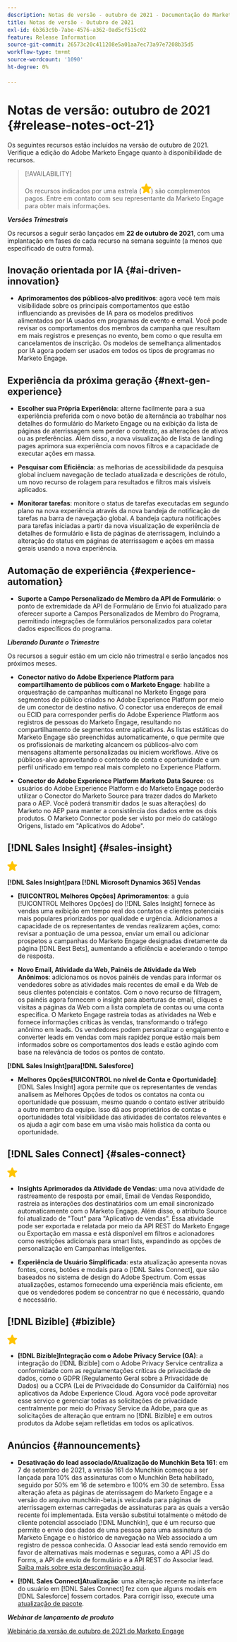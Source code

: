 ```yaml
---
description: Notas de versão - outubro de 2021 - Documentação do Marketo - Documentação do produto
title: Notas de versão - Outubro de 2021
exl-id: 6b363c9b-7abe-4576-a362-0ad5cf515c02
feature: Release Information
source-git-commit: 26573c20c411208e5a01aa7ec73a97e7208b35d5
workflow-type: tm+mt
source-wordcount: '1090'
ht-degree: 0%

---
```


# Notas de versão: outubro de 2021 {#release-notes-oct-21}

Os seguintes recursos estão incluídos na versão de outubro de 2021. Verifique a edição do Adobe Marketo Engage quanto à disponibilidade de recursos.

>[!AVAILABILITY]
>
>Os recursos indicados por uma estrela (![](assets/yellow-star.png)) são complementos pagos. Entre em contato com seu representante da Marketo Engage para obter mais informações.

**_Versões Trimestrais_**

Os recursos a seguir serão lançados em **22 de outubro de 2021**, com uma implantação em fases de cada recurso na semana seguinte (a menos que especificado de outra forma).

## Inovação orientada por IA {#ai-driven-innovation}

* **Aprimoramentos dos públicos-alvo preditivos**: agora você tem mais visibilidade sobre os principais comportamentos que estão influenciando as previsões de IA para os modelos preditivos alimentados por IA usados em programas de evento e email. Você pode revisar os comportamentos dos membros da campanha que resultam em mais registros e presenças no evento, bem como o que resulta em cancelamentos de inscrição. Os modelos de semelhança alimentados por IA agora podem ser usados em todos os tipos de programas no Marketo Engage.

## Experiência da próxima geração {#next-gen-experience}

* **Escolher sua Própria Experiência**: alterne facilmente para a sua experiência preferida com o novo botão de alternância ao trabalhar nos detalhes do formulário do Marketo Engage ou na exibição da lista de páginas de aterrissagem sem perder o contexto, as alterações de ativos ou as preferências. Além disso, a nova visualização de lista de landing pages aprimora sua experiência com novos filtros e a capacidade de executar ações em massa.

* **Pesquisar com Eficiência**: as melhorias de acessibilidade da pesquisa global incluem navegação de teclado atualizada e descrições de rótulo, um novo recurso de rolagem para resultados e filtros mais visíveis aplicados.

* **Monitorar tarefas**: monitore o status de tarefas executadas em segundo plano na nova experiência através da nova bandeja de notificação de tarefas na barra de navegação global. A bandeja captura notificações para tarefas iniciadas a partir da nova visualização de experiência de detalhes de formulário e lista de páginas de aterrissagem, incluindo a alteração do status em páginas de aterrissagem e ações em massa gerais usando a nova experiência.

## Automação de experiência {#experience-automation}

* **Suporte a Campo Personalizado de Membro da API de Formulário**: o ponto de extremidade da API de Formulário de Envio foi atualizado para oferecer suporte a Campos Personalizados de Membro do Programa, permitindo integrações de formulários personalizados para coletar dados específicos do programa.

**_Liberando Durante o Trimestre_**

Os recursos a seguir estão em um ciclo não trimestral e serão lançados nos próximos meses.

* **Conector nativo do Adobe Experience Platform para compartilhamento de públicos com o Marketo Engage**: habilite a orquestração de campanhas multicanal no Marketo Engage para segmentos de público criados no Adobe Experience Platform por meio de um conector de destino nativo. O conector usa endereços de email ou ECID para corresponder perfis do Adobe Experience Platform aos registros de pessoas do Marketo Engage, resultando no compartilhamento de segmentos entre aplicativos. As listas estáticas do Marketo Engage são preenchidas automaticamente, o que permite que os profissionais de marketing alcancem os públicos-alvo com mensagens altamente personalizadas ou iniciem workflows. Ative os públicos-alvo aproveitando o contexto de conta e oportunidade e um perfil unificado em tempo real mais completo no Experience Platform.

* **Conector do Adobe Experience Platform Marketo Data Source**: os usuários do Adobe Experience Platform e do Marketo Engage poderão utilizar o Conector do Marketo Source para trazer dados do Marketo para o AEP. Você poderá transmitir dados (e suas alterações) do Marketo no AEP para manter a consistência dos dados entre os dois produtos. O Marketo Connector pode ser visto por meio do catálogo Origens, listado em &quot;Aplicativos do Adobe&quot;.

## [!DNL Sales Insight] {#sales-insight}

![(estrela)](assets/yellow-star.png)

**[!DNL Sales Insight]para [!DNL Microsoft Dynamics 365] Vendas**

* **[!UICONTROL Melhores Opções] Aprimoramentos**: a guia [!UICONTROL Melhores Opções] do [!DNL Sales Insight] fornece às vendas uma exibição em tempo real dos contatos e clientes potenciais mais populares priorizados por qualidade e urgência. Adicionamos a capacidade de os representantes de vendas realizarem ações, como: revisar a pontuação de uma pessoa, enviar um email ou adicionar prospetos a campanhas do Marketo Engage designadas diretamente da página [!DNL Best Bets], aumentando a eficiência e acelerando o tempo de resposta.

* **Novo Email, Atividade da Web, Painéis de Atividade da Web Anônimos**: adicionamos os novos painéis de vendas para informar os vendedores sobre as atividades mais recentes de email e da Web de seus clientes potenciais e contatos. Com o novo recurso de filtragem, os painéis agora fornecem o insight para aberturas de email, cliques e visitas a páginas da Web com a lista completa de contas ou uma conta específica. O Marketo Engage rastreia todas as atividades na Web e fornece informações críticas às vendas, transformando o tráfego anônimo em leads. Os vendedores podem personalizar o engajamento e converter leads em vendas com mais rapidez porque estão mais bem informados sobre os comportamentos dos leads e estão agindo com base na relevância de todos os pontos de contato.

**[!DNL Sales Insight]para[!DNL Salesforce]**

* **Melhores Opções[!UICONTROL no nível de Conta e Oportunidade]**: [!DNL Sales Insight] agora permite que os representantes de vendas analisem as Melhores Opções de todos os contatos na conta ou oportunidade que possuam, mesmo quando o contato estiver atribuído a outro membro da equipe. Isso dá aos proprietários de contas e oportunidades total visibilidade das atividades de contatos relevantes e os ajuda a agir com base em uma visão mais holística da conta ou oportunidade.

## [!DNL Sales Connect] {#sales-connect}

![(estrela)](assets/yellow-star.png)

* **Insights Aprimorados da Atividade de Vendas**: uma nova atividade de rastreamento de resposta por email, Email de Vendas Respondido, rastreia as interações dos destinatários com um email sincronizado automaticamente com o Marketo Engage. Além disso, o atributo Source foi atualizado de &quot;Tout&quot; para &quot;Aplicativo de vendas&quot;. Essa atividade pode ser exportada e relatada por meio da API REST do Marketo Engage ou Exportação em massa e está disponível em filtros e acionadores como restrições adicionais para smart lists, expandindo as opções de personalização em Campanhas inteligentes.

* **Experiência de Usuário Simplificada**: esta atualização apresenta novas fontes, cores, botões e modais para o [!DNL Sales Connect], que são baseados no sistema de design do Adobe Spectrum. Com essas atualizações, estamos fornecendo uma experiência mais eficiente, em que os vendedores podem se concentrar no que é necessário, quando é necessário.

## [!DNL Bizible] {#bizible}

![](assets/yellow-star.png)

* **[!DNL Bizible]Integração com o Adobe Privacy Service (GA)**: a integração do [!DNL Bizible] com o Adobe Privacy Service centraliza a conformidade com as regulamentações críticas de privacidade de dados, como o GDPR (Regulamento Geral sobre a Privacidade de Dados) ou a CCPA (Lei de Privacidade do Consumidor da Califórnia) nos aplicativos da Adobe Experience Cloud. Agora você pode aproveitar esse serviço e gerenciar todas as solicitações de privacidade centralmente por meio do Privacy Service da Adobe, para que as solicitações de alteração que entram no [!DNL Bizible] e em outros produtos da Adobe sejam refletidas em todos os aplicativos.

## Anúncios {#announcements}

* **Desativação do lead associado/Atualização do Munchkin Beta 161**: em 7 de setembro de 2021, a versão 161 do Munchkin começou a ser lançada para 10% das assinaturas com o Munchkin Beta habilitado, seguido por 50% em 16 de setembro e 100% em 30 de setembro. Essa alteração afeta as páginas de aterrissagem do Marketo Engage e a versão do arquivo munchkin-beta.js veiculada para páginas de aterrissagem externas carregadas de assinaturas para as quais a versão recente foi implementada. Esta versão substitui totalmente o método de cliente potencial associado [!DNL Munchkin], que é um recurso que permite o envio dos dados de uma pessoa para uma assinatura do Marketo Engage e o histórico de navegação na Web associado a um registro de pessoa conhecida. O Associar lead está sendo removido em favor de alternativas mais modernas e seguras, como a API JS do Forms, a API de envio de formulário e a API REST do Associar lead. [Saiba mais sobre esta descontinuação aqui](https://developers.marketo.com/blog/deprecation-of-munchkin-associate-lead-method/).

* **[!DNL Sales Connect]Atualização**: uma alteração recente na interface do usuário em [!DNL Sales Connect] fez com que alguns modais em [!DNL Salesforce] fossem cortados. Para corrigir isso, execute uma [atualização de pacote](/help/marketo/product-docs/marketo-sales-connect/crm/salesforce-customization/sales-connect-customizations-for-crm.md).

**_Webinar de lançamento de produto_**

[Webinário da versão de outubro de 2021 do Marketo Engage](https://engage.marketo.com/October_Release_Webinar_On-Demand.html)
